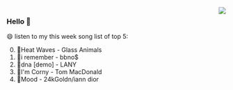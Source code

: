 <img align="right"  src="https://github-readme-stats.vercel.app/api/top-langs/?username=kvnZero" />

### Hello 👋

😄 listen to my this week song list of top 5:

0. 🌈Heat Waves - Glass Animals
1. 🌈i remember - bbno$
2. 🌈dna [demo] - LANY
3. 🌈I'm Corny - Tom MacDonald
4. 🌈Mood - 24kGoldn/iann dior

